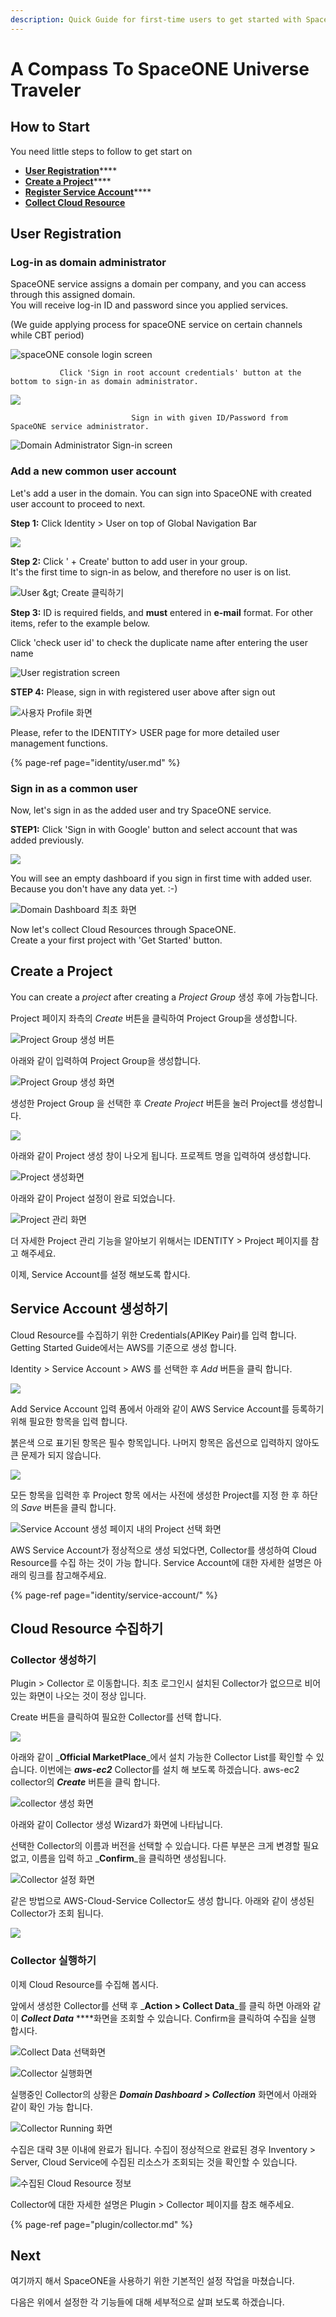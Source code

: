 ```yaml
---
description: Quick Guide for first-time users to get started with SpaceONE.
---
```


# A Compass To SpaceONE Universe Traveler

## How to Start  <a id="overview"></a>

You need little steps to follow to get start on 

* [**User Registr**](getting-started-2.md#adding-user)[**ation**](getting-started-2.md#adding-user)\*\*\*\*
* [**Create a Project**](getting-started-2.md#creating-project)\*\*\*\*
* [**Register Service Account**](getting-started-2.md#creating-service-account)\*\*\*\*
* [**Collect Cloud Resource** ](getting-started-2.md#discovering-cloud-resource)



## User Registration <a id="adding-user"></a>

### Log-in as domain administrator

SpaceONE service assigns a domain per company, and you can access through this assigned domain.  
You will receive log-in ID and password since you applied services.

\(We guide applying process for spaceONE service on certain channels while CBT period\)

![spaceONE console login screen](.gitbook/assets/2020-07-31-3.42.25.png)

               Click 'Sign in root account credentials' button at the bottom to sign-in as domain administrator.

![](.gitbook/assets/2020-07-31-3.43.11.png)

                               Sign in with given ID/Password from SpaceONE service administrator. 

![Domain Administrator Sign-in screen](.gitbook/assets/2020-07-31-3.44.00.png)

### Add a new common user account

Let's add a user in the domain. You can sign into SpaceONE with created user account to proceed to next.

**Step 1:** Click Identity &gt; User on top of Global Navigation Bar

![](.gitbook/assets/2020-07-31-3.46.38.png)

  
**Step 2:** Click ' + Create'  button to add user in your group.   
It's the first time to sign-in as  below, and therefore no user is on list.

![User &amp;gt; Create &#xD074;&#xB9AD;&#xD558;&#xAE30;](.gitbook/assets/2020-07-31-3.48.11.png)

**Step 3:** ID is required fields, and **must** entered in **e-mail** format. For other items, refer to the example below.

Click 'check user id' to check the duplicate name after entering the user name

![User registration screen](.gitbook/assets/2020-07-31-3.50.40.png)

**STEP 4:** Please, sign in with registered user above after sign out 

![&#xC0AC;&#xC6A9;&#xC790; Profile &#xD654;&#xBA74;](.gitbook/assets/2020-07-31-3.52.50.png)

Please, refer to the IDENTITY&gt; USER page for more detailed user management functions.

{% page-ref page="identity/user.md" %}



### Sign in as a common user

Now, let's sign in as the added user and try SpaceONE service.   
  
**STEP1:** Click 'Sign in with Google' button and select account that was added previously.

![](.gitbook/assets/2020-08-03-11.07.25.png)

You will see an empty dashboard if you sign in first time with added user. Because you don't have any data yet. :-\)

![Domain Dashboard &#xCD5C;&#xCD08; &#xD654;&#xBA74;](.gitbook/assets/2020-08-03-11.12.14.png)

Now let's collect Cloud Resources through SpaceONE.   
Create a your first project with 'Get Started' button.

## Create a Project   <a id="creating-project"></a>

You can create a _project_ after creating a _Project Group_ 생성 후에 가능합니다. 

Project 페이지 좌측의 _Create_ 버튼을 클릭하여 Project Group을 생성합니다. 

![Project Group &#xC0DD;&#xC131; &#xBC84;&#xD2BC;](.gitbook/assets/2020-08-03-11.18.38.png)

아래와 같이 입력하여 Project Group을 생성합니다.

![Project Group &#xC0DD;&#xC131; &#xD654;&#xBA74;](.gitbook/assets/2020-08-03-11.20.02.png)

생성한 Project Group 을 선택한 후 _Create Project_ 버튼을 눌러 Project를 생성합니다. 

![](.gitbook/assets/2020-08-03-11.31.43.png)

아래와 같이 Project 생성 창이 나오게 됩니다. 프로젝트 명을 입력하여 생성합니다. 

![Project &#xC0DD;&#xC131;&#xD654;&#xBA74;](.gitbook/assets/2020-08-03-11.33.06.png)

아래와 같이 Project 설정이 완료 되었습니다. 

![Project &#xAD00;&#xB9AC; &#xD654;&#xBA74;](.gitbook/assets/2020-08-03-11.37.38.png)

더 자세한 Project 관리 기능을 알아보기 위해서는 IDENTITY &gt; Project 페이지를 참고 해주세요.

이제, Service Account를 설정 해보도록 합시다. 



## Service Account 생성하기 <a id="creating-service-account"></a>

Cloud Resource를 수집하기 위한 Credentials\(APIKey Pair\)를 입력 합니다. Getting Started Guide에서는 AWS를 기준으로 생성 합니다. 

Identity &gt; Service Account &gt; AWS 를 선택한 후 _Add_ 버튼을 클릭 합니다. 

![](.gitbook/assets/2020-08-03-3.39.10.png)

Add Service Account 입력 폼에서 아래와 같이 AWS Service Account를 등록하기 위해 필요한 항목을 입력 합니다. 

붉은색 으로 표기된 항목은 필수 항목입니다. 나머지 항목은 옵션으로 입력하지 않아도 큰 문제가 되지 않습니다. 

![](.gitbook/assets/2020-08-03-3.50.06.png)

 모든 항목을 입력한 후 Project 항목 에서는 사전에 생성한 Project를 지정 한 후 하단의 _Save_ 버튼을 클릭 합니다. 

![Service Account &#xC0DD;&#xC131; &#xD398;&#xC774;&#xC9C0; &#xB0B4;&#xC758; Project &#xC120;&#xD0DD; &#xD654;&#xBA74;](.gitbook/assets/2020-08-03-3.47.38.png)

AWS Service Account가 정상적으로 생성 되었다면, Collector를 생성하여 Cloud Resource를 수집 하는 것이 가능 합니다. Service Account에 대한 자세한 설명은 아래의 링크를 참고해주세요.  

{% page-ref page="identity/service-account/" %}



## Cloud Resource 수집하기 <a id="discovering-cloud-resource"></a>

### Collector 생성하기

Plugin &gt; Collector 로 이동합니다. 최초 로그인시 설치된 Collector가 없으므로 비어있는 화면이 나오는 것이 정상 입니다. 

Create 버튼을 클릭하여 필요한 Collector를 선택 합니다. 

![](.gitbook/assets/2020-08-03-4.18.54.png)

아래와 같이 _**Official MarketPlace**_에서 설치 가능한 Collector List를 확인할 수 있습니다. 이번에는 _**aws-ec2**_ Collector를 설치 해 보도록 하겠습니다. aws-ec2 collector의 _**Create**_ 버튼을 클릭 합니다. 

![collector &#xC0DD;&#xC131; &#xD654;&#xBA74;](.gitbook/assets/2020-08-03-4.19.39.png)

아래와 같이 Collector 생성 Wizard가 화면에 나타납니다. 

선택한 Collector의 이름과 버전을 선택할 수 있습니다. 다른 부분은 크게 변경할 필요 없고, 이름을 입력 하고 _**Confirm**_을 클릭하면 생성됩니다. 

![Collector &#xC124;&#xC815; &#xD654;&#xBA74;](.gitbook/assets/2020-08-03-4.22.39.png)

같은 방법으로 AWS-Cloud-Service Collector도 생성 합니다. 아래와 같이 생성된 Collector가 조회 됩니다. 

![](.gitbook/assets/2020-08-03-4.33.11.png)

### 

### Collector 실행하기 

이제 Cloud Resource를 수집해 봅시다. 

앞에서 생성한 Collector를 선택 후 _**Action &gt; Collect Data**_를 클릭 하면 아래와 같이 _**Collect Data**_ ****화면을 조회할 수 있습니다. Confirm을 클릭하여 수집을 실행 합시다. 

![Collect Data &#xC120;&#xD0DD;&#xD654;&#xBA74;](.gitbook/assets/2020-08-03-4.42.48.png)

![Collector &#xC2E4;&#xD589;&#xD654;&#xBA74;](.gitbook/assets/2020-08-03-4.41.59.png)

실행중인 Collector의 상황은 _**Domain Dashboard &gt; Collection**_ 화면에서 아래와 같이 확인 가능 합니다.  

![Collector Running &#xD654;&#xBA74;](.gitbook/assets/2020-08-03-4.46.13.png)

수집은 대략 3분 이내에 완료가 됩니다. 수집이 정상적으로 완료된 경우 Inventory &gt; Server, Cloud Service에 수집된 리소스가 조회되는 것을 확인할 수 있습니다. 

![&#xC218;&#xC9D1;&#xB41C; Cloud Resource &#xC815;&#xBCF4;](.gitbook/assets/2020-08-03-4.51.30.png)

Collector에 대한 자세한 설명은 Plugin &gt; Collector 페이지를 참조 해주세요.

{% page-ref page="plugin/collector.md" %}



## Next 

여기까지 해서 SpaceONE을 사용하기 위한 기본적인 설정 작업을 마쳤습니다.

다음은 위에서 설정한 각 기능들에 대해 세부적으로 살펴 보도록 하겠습니다.

  

